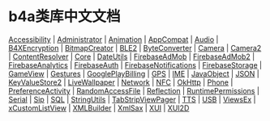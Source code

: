 # **b4a类库中文文档**

[Accessibility](libs/Accessibility.md) | [Administrator](libs/Administrator.md) | [Animation](libs/Animation.md) | [AppCompat](libs/AppCompat.md) | [Audio](libs/Audio.md) | [B4XEncryption](libs/B4XEncryption.md) | [BitmapCreator](libs/BitmapCreator.md) | [BLE2](libs/BLE2.md) | [ByteConverter](libs/ByteConverter.md) | [Camera](libs/Camera.md) | [Camera2](libs/Camera2.md) | [ContentResolver](libs/ContentResolver.md) | [Core](libs/Core.md) | [DateUtils](libs/DateUtils.md) | [FirebaseAdMob](libs/FirebaseAdMob.md) | [FirebaseAdMob2](libs/FirebaseAdMob2.md) | [FirebaseAnalytics](libs/FirebaseAnalytics.md) | [FirebaseAuth](libs/FirebaseAuth.md) | [FirebaseNotifications](libs/FirebaseNotifications.md) | [FirebaseStorage](libs/FirebaseStorage.md) | [GameView](libs/GameView.md) | [Gestures](libs/Gestures.md) | [GooglePlayBilling](libs/GooglePlayBilling.md) | [GPS](libs/GPS.md) | [IME](libs/IME.md) | [JavaObject](libs/JavaObject.md) | [JSON](libs/JSON.md) | [KeyValueStore2](libs/KeyValueStore2.md) | [LiveWallpaper](libs/LiveWallpaper.md) | [Network](libs/Network.md) | [NFC](libs/NFC.md) | [OkHttp](libs/OkHttp.md) | [Phone](libs/Phone.md) | [PreferenceActivity](libs/PreferenceActivity.md) | [RandomAccessFile](libs/RandomAccessFile.md) | [Reflection](libs/Reflection.md) | [RuntimePermissions](libs/RuntimePermissions.md) | [Serial](libs/Serial.md) | [Sip](libs/Sip.md) | [SQL](libs/SQL.md) | [StringUtils](libs/StringUtils.md) | [TabStripViewPager](libs/TabStripViewPager.md) | [TTS](libs/TTS.md) | [USB](libs/USB.md) | [ViewsEx](libs/ViewsEx.md) | [xCustomListView](libs/xCustomListView.md) | [XMLBuilder](libs/XMLBuilder.md) | [XmlSax](libs/XmlSax.md) | [XUI](libs/XUI.md) | [XUI2D](libs/XUI2D.md)
